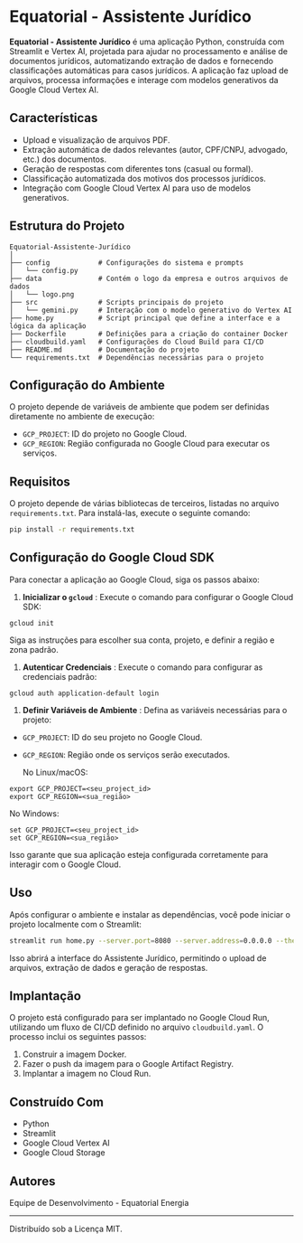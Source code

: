# Equatorial - Assistente Jurídico

**Equatorial - Assistente Jurídico** é uma aplicação Python, construída com Streamlit e Vertex AI, projetada para ajudar no processamento e análise de documentos jurídicos, automatizando extração de dados e fornecendo classificações automáticas para casos jurídicos. A aplicação faz upload de arquivos, processa informações e interage com modelos generativos da Google Cloud Vertex AI.

## Características

- Upload e visualização de arquivos PDF.
- Extração automática de dados relevantes (autor, CPF/CNPJ, advogado, etc.) dos documentos.
- Geração de respostas com diferentes tons (casual ou formal).
- Classificação automatizada dos motivos dos processos jurídicos.
- Integração com Google Cloud Vertex AI para uso de modelos generativos.

## Estrutura do Projeto

```
Equatorial-Assistente-Jurídico
│
├── config            # Configurações do sistema e prompts
│   └── config.py
├── data              # Contém o logo da empresa e outros arquivos de dados
│   └── logo.png
├── src               # Scripts principais do projeto
│   └── gemini.py     # Interação com o modelo generativo do Vertex AI
├── home.py           # Script principal que define a interface e a lógica da aplicação
├── Dockerfile        # Definições para a criação do container Docker
├── cloudbuild.yaml   # Configurações do Cloud Build para CI/CD
├── README.md         # Documentação do projeto
└── requirements.txt  # Dependências necessárias para o projeto
```

## Configuração do Ambiente

O projeto depende de variáveis de ambiente que podem ser definidas diretamente no ambiente de execução:

- `GCP_PROJECT`: ID do projeto no Google Cloud.
- `GCP_REGION`: Região configurada no Google Cloud para executar os serviços.

## Requisitos

O projeto depende de várias bibliotecas de terceiros, listadas no arquivo `requirements.txt`. Para instalá-las, execute o seguinte comando:

```bash
pip install -r requirements.txt
```

## Configuração do Google Cloud SDK

Para conectar a aplicação ao Google Cloud, siga os passos abaixo:

1. **Inicializar o `gcloud`** :
   Execute o comando para configurar o Google Cloud SDK:

```
gcloud init
```

   Siga as instruções para escolher sua conta, projeto, e definir a região e zona padrão.

1. **Autenticar Credenciais** :
   Execute o comando para configurar as credenciais padrão:

```
gcloud auth application-default login
```

1. **Definir Variáveis de Ambiente** :
   Defina as variáveis necessárias para o projeto:

* `GCP_PROJECT`: ID do seu projeto no Google Cloud.
* `GCP_REGION`: Região onde os serviços serão executados.

  No Linux/macOS:

```
export GCP_PROJECT=<seu_project_id>
export GCP_REGION=<sua_região>
```

   No Windows:

```
set GCP_PROJECT=<seu_project_id>
set GCP_REGION=<sua_região>

```

Isso garante que sua aplicação esteja configurada corretamente para interagir com o Google Cloud.

## Uso

Após configurar o ambiente e instalar as dependências, você pode iniciar o projeto localmente com o Streamlit:

```bash
streamlit run home.py --server.port=8080 --server.address=0.0.0.0 --theme.base=light
```

Isso abrirá a interface do Assistente Jurídico, permitindo o upload de arquivos, extração de dados e geração de respostas.

## Implantação

O projeto está configurado para ser implantado no Google Cloud Run, utilizando um fluxo de CI/CD definido no arquivo `cloudbuild.yaml`. O processo inclui os seguintes passos:

1. Construir a imagem Docker.
2. Fazer o push da imagem para o Google Artifact Registry.
3. Implantar a imagem no Cloud Run.

## Construído Com

- Python
- Streamlit
- Google Cloud Vertex AI
- Google Cloud Storage

## Autores

Equipe de Desenvolvimento - Equatorial Energia

---

Distribuído sob a Licença MIT.
